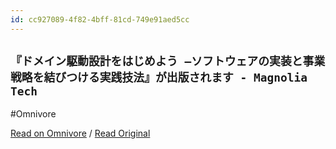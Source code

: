 ```yaml
---
id: cc927089-4f82-4bff-81cd-749e91aed5cc
---
```


## `『ドメイン駆動設計をはじめよう ―ソフトウェアの実装と事業戦略を結びつける実践技法』が出版されます - Magnolia Tech`
#Omnivore

[Read on Omnivore](https://omnivore.app/me/magnolia-tech-18fed22f5c8) / [Read Original](https://blog.magnolia.tech/entry/2024/06/01/194903)


